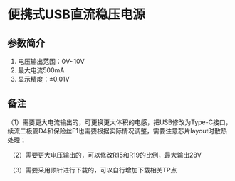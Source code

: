 # 便携式USB直流稳压电源

## 参数简介

1. 电压输出范围：0V~10V
2. 最大电流500mA
3. 显示精度：±0.01V

## 备注

​	（1）需要更大电流输出的，可更换更大体积的电感，把USB修改为Type-C接口，续流二极管D4和保险丝F1也需要根据实际情况调整，需要注意芯片layout时散热处理；

​	（2）需要更大电压输出的，可以修改R15和R19的比例，最大输出28V

​	（3）需要采用顶针进行下载的，可以自行增加下载相关TP点

